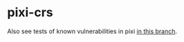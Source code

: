 # pixi-crs

Also see tests of known vulnerabilities in pixi [in this branch](https://github.com/DevSlop/pixi-crs/tree/test-pixi-vulnerabilities).
